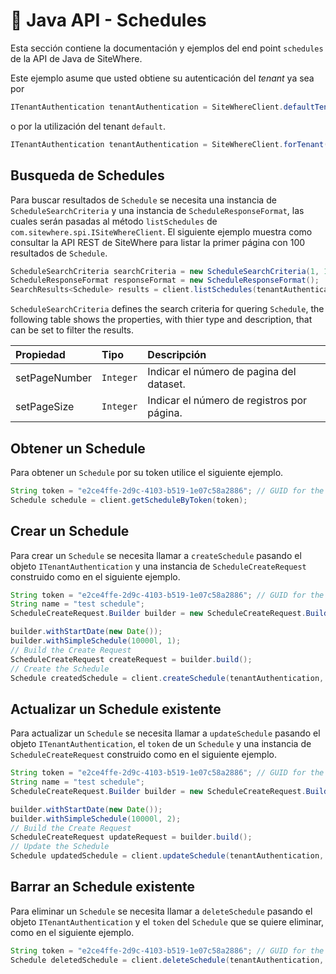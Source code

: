 # :book: Java API - Schedules

<Seo/>

Esta sección contiene la documentación y ejemplos del end point `schedules` de la API de Java de SiteWhere.

Este ejemplo asume que usted obtiene su autenticación del *tenant* ya sea por

```java
ITenantAuthentication tenantAuthentication = SiteWhereClient.defaultTenant();
```

o por la utilización del tenant `default`.

```java
ITenantAuthentication tenantAuthentication = SiteWhereClient.forTenant("token", "auth");
```

## Busqueda de Schedules

Para buscar resultados de `Schedule` se necesita una instancia de `ScheduleSearchCriteria` y una instancia de `ScheduleResponseFormat`,
las cuales serán pasadas al método `listSchedules` de `com.sitewhere.spi.ISiteWhereClient`. El siguiente ejemplo muestra
como consultar la API REST de SiteWhere para listar la primer página con 100 resultados de `Schedule`.

```java
ScheduleSearchCriteria searchCriteria = new ScheduleSearchCriteria(1, 100);
ScheduleResponseFormat responseFormat = new ScheduleResponseFormat();
SearchResults<Schedule> results = client.listSchedules(tenantAuthentication, searchCriteria, responseFormat);
```

`ScheduleSearchCriteria` defines the search criteria for quering `Schedule`, the following table shows the properties, with
thier type and description, that can be set to filter the results.

| Propiedad              | Tipo        | Descripción                                                    |
|:-----------------------|:------------|:---------------------------------------------------------------|
| setPageNumber          | `Integer`   | Indicar el número de pagina del dataset.                       |
| setPageSize            | `Integer`   | Indicar el número de registros por página.                     |

## Obtener un Schedule

Para obtener un `Schedule` por su token utilice el siguiente ejemplo.

```java
String token = "e2ce4ffe-2d9c-4103-b519-1e07c58a2886"; // GUID for the Schedule
Schedule schedule = client.getScheduleByToken(token);
```

## Crear un Schedule

Para crear un `Schedule` se necesita llamar a `createSchedule` pasando el objeto `ITenantAuthentication` y una
instancia de `ScheduleCreateRequest` construido como en el siguiente ejemplo.

```java
String token = "e2ce4ffe-2d9c-4103-b519-1e07c58a2886"; // GUID for the Schedule
String name = "test schedule";
ScheduleCreateRequest.Builder builder = new ScheduleCreateRequest.Builder(token, name);

builder.withStartDate(new Date());
builder.withSimpleSchedule(10000l, 1);
// Build the Create Request
ScheduleCreateRequest createRequest = builder.build();
// Create the Schedule
Schedule createdSchedule = client.createSchedule(tenantAuthentication, createRequest);
```

## Actualizar un Schedule existente

Para actualizar un `Schedule` se necesita llamar a `updateSchedule` pasando el objeto `ITenantAuthentication`,
el `token` de un `Schedule` y una instancia de `ScheduleCreateRequest` construido como en el siguiente ejemplo.

```java
String token = "e2ce4ffe-2d9c-4103-b519-1e07c58a2886"; // GUID for the Schedule
String name = "test schedule";
ScheduleCreateRequest.Builder builder = new ScheduleCreateRequest.Builder(token, name);

builder.withStartDate(new Date());
builder.withSimpleSchedule(10000l, 2);
// Build the Create Request
ScheduleCreateRequest updateRequest = builder.build();
// Update the Schedule
Schedule updatedSchedule = client.updateSchedule(tenantAuthentication, token, updateRequest);
```

## Barrar an Schedule existente

Para eliminar un `Schedule` se necesita llamar a `deleteSchedule` pasando el objeto `ITenantAuthentication` y el
`token` del `Schedule` que se quiere eliminar, como en el siguiente ejemplo.

```java
String token = "e2ce4ffe-2d9c-4103-b519-1e07c58a2886"; // GUID for the Schedule
Schedule deletedSchedule = client.deleteSchedule(tenantAuthentication, token);
```
